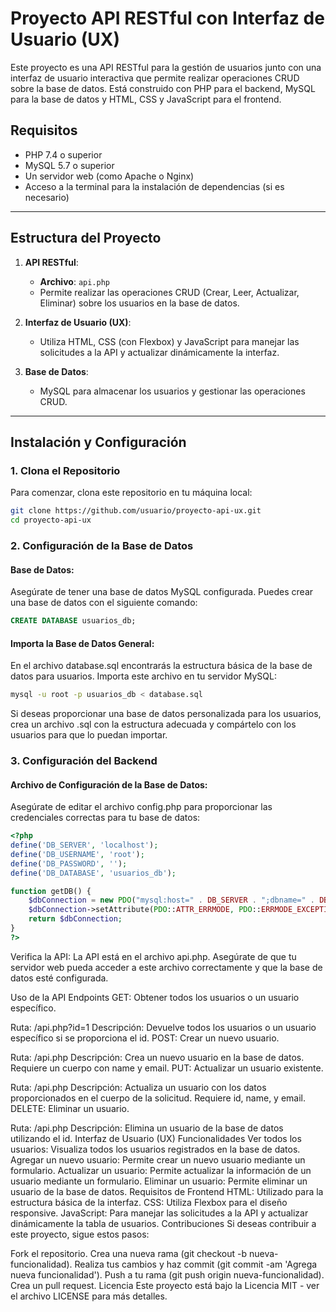 # Proyecto API RESTful con Interfaz de Usuario (UX)

Este proyecto es una API RESTful para la gestión de usuarios junto con una interfaz de usuario interactiva que permite realizar operaciones CRUD sobre la base de datos. Está construido con PHP para el backend, MySQL para la base de datos y HTML, CSS y JavaScript para el frontend.

## Requisitos

- PHP 7.4 o superior
- MySQL 5.7 o superior
- Un servidor web (como Apache o Nginx)
- Acceso a la terminal para la instalación de dependencias (si es necesario)

---

## Estructura del Proyecto

1. **API RESTful**:  
   - **Archivo**: `api.php`  
   - Permite realizar las operaciones CRUD (Crear, Leer, Actualizar, Eliminar) sobre los usuarios en la base de datos.

2. **Interfaz de Usuario (UX)**:  
   - Utiliza HTML, CSS (con Flexbox) y JavaScript para manejar las solicitudes a la API y actualizar dinámicamente la interfaz.

3. **Base de Datos**:  
   - MySQL para almacenar los usuarios y gestionar las operaciones CRUD.

---

## Instalación y Configuración

### 1. Clona el Repositorio

Para comenzar, clona este repositorio en tu máquina local:

```bash
git clone https://github.com/usuario/proyecto-api-ux.git
cd proyecto-api-ux
```

### 2. Configuración de la Base de Datos

#### Base de Datos:
Asegúrate de tener una base de datos MySQL configurada. Puedes crear una base de datos con el siguiente comando:

```sql
CREATE DATABASE usuarios_db;
```

#### Importa la Base de Datos General:
En el archivo database.sql encontrarás la estructura básica de la base de datos para usuarios. Importa este archivo en tu servidor MySQL:

```bash
mysql -u root -p usuarios_db < database.sql
```
Si deseas proporcionar una base de datos personalizada para los usuarios, crea un archivo .sql con la estructura adecuada y compártelo con los usuarios para que lo puedan importar.

### 3. Configuración del Backend
#### Archivo de Configuración de la Base de Datos:
Asegúrate de editar el archivo config.php para proporcionar las credenciales correctas para tu base de datos:

```php
<?php
define('DB_SERVER', 'localhost');
define('DB_USERNAME', 'root');
define('DB_PASSWORD', '');
define('DB_DATABASE', 'usuarios_db');

function getDB() {
    $dbConnection = new PDO("mysql:host=" . DB_SERVER . ";dbname=" . DB_DATABASE, DB_USERNAME, DB_PASSWORD);
    $dbConnection->setAttribute(PDO::ATTR_ERRMODE, PDO::ERRMODE_EXCEPTION);
    return $dbConnection;
}
?>
```

Verifica la API:
La API está en el archivo api.php. Asegúrate de que tu servidor web pueda acceder a este archivo correctamente y que la base de datos esté configurada.

Uso de la API
Endpoints
GET: Obtener todos los usuarios o un usuario específico.

Ruta: /api.php?id=1
Descripción: Devuelve todos los usuarios o un usuario específico si se proporciona el id.
POST: Crear un nuevo usuario.

Ruta: /api.php
Descripción: Crea un nuevo usuario en la base de datos. Requiere un cuerpo con name y email.
PUT: Actualizar un usuario existente.

Ruta: /api.php
Descripción: Actualiza un usuario con los datos proporcionados en el cuerpo de la solicitud. Requiere id, name, y email.
DELETE: Eliminar un usuario.

Ruta: /api.php
Descripción: Elimina un usuario de la base de datos utilizando el id.
Interfaz de Usuario (UX)
Funcionalidades
Ver todos los usuarios: Visualiza todos los usuarios registrados en la base de datos.
Agregar un nuevo usuario: Permite crear un nuevo usuario mediante un formulario.
Actualizar un usuario: Permite actualizar la información de un usuario mediante un formulario.
Eliminar un usuario: Permite eliminar un usuario de la base de datos.
Requisitos de Frontend
HTML: Utilizado para la estructura básica de la interfaz.
CSS: Utiliza Flexbox para el diseño responsive.
JavaScript: Para manejar las solicitudes a la API y actualizar dinámicamente la tabla de usuarios.
Contribuciones
Si deseas contribuir a este proyecto, sigue estos pasos:

Fork el repositorio.
Crea una nueva rama (git checkout -b nueva-funcionalidad).
Realiza tus cambios y haz commit (git commit -am 'Agrega nueva funcionalidad').
Push a tu rama (git push origin nueva-funcionalidad).
Crea un pull request.
Licencia
Este proyecto está bajo la Licencia MIT - ver el archivo LICENSE para más detalles.
